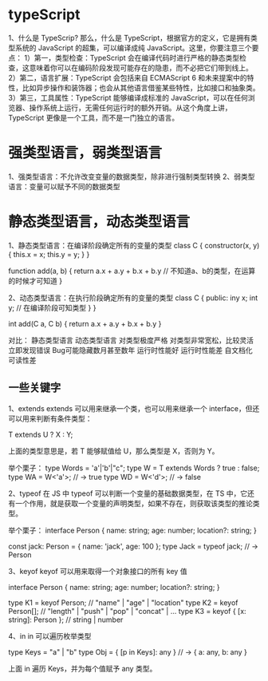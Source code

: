 # typeScript 
1、什么是 TypeScrip?
那么，什么是 TypeScript，根据官方的定义，它是拥有类型系统的 JavaScript 的超集，可以编译成纯 JavaScript。这里，你要注意三个要点：
    1）第一，类型检查：TypeScript 会在编译代码时进行严格的静态类型检查，这意味着你可以在编码阶段发现可能存在的隐患，而不必把它们带到线上。
    2）第二，语言扩展：TypeScript 会包括来自 ECMAScript 6 和未来提案中的特性，比如异步操作和装饰器；也会从其他语言借鉴某些特性，比如接口和抽象类。
    3）第三，工具属性：TypeScript 能够编译成标准的 JavaScript，可以在任何浏览器、操作系统上运行，无需任何运行时的额外开销。从这个角度上讲，TypeScript 更像是一个工具，而不是一门独立的语言。

# 强类型语言，弱类型语言
1、强类型语言：不允许改变变量的数据类型，除非进行强制类型转换
2、弱类型语言：变量可以赋予不同的数据类型

# 静态类型语言，动态类型语言
1、静态类型语言：在编译阶段确定所有的变量的类型
class C {
  constructor(x, y) {
    this.x = x;
    this.y = y;
  }
}

function add(a, b) {
  return a.x + a.y + b.x + b.y // 不知道a、b的类型，在运算的时候才可知道
}

2、动态类型语言：在执行阶段确定所有的变量的类型
class C {
  public:
    iny x;
    int y; // 在编译阶段可知类型
  }
}

int add(C a, C b) {
  return a.x + a.y + b.x + b.y
}

对比：
    静态类型语言      动态类型语言
对类型极度严格        对类型非常宽松，比较灵活
立即发现错误          Bug可能隐藏数月甚至数年
运行时性能好          运行时性能差
自文档化             可读性差

## 一些关键字
1、extends
extends 可以用来继承一个类，也可以用来继承一个 interface，但还可以用来判断有条件类型：

T extends U ? X : Y;

上面的类型意思是，若 T 能够赋值给 U，那么类型是 X，否则为 Y。

举个栗子：
type Words = 'a'|'b'|"c";
type W<T> = T extends Words ? true : false;
type WA = W<'a'>; // -> true
type WD = W<'d'>; // -> false


2、typeof
在 JS 中 typeof 可以判断一个变量的基础数据类型，在 TS 中，它还有一个作用，就是获取一个变量的声明类型，如果不存在，则获取该类型的推论类型。

举个栗子：
interface Person {
  name: string;
  age: number;
  location?: string;
}

const jack: Person = { name: 'jack', age: 100 };
type Jack = typeof jack; // -> Person


3、keyof
keyof 可以用来取得一个对象接口的所有 key 值

interface Person {
    name: string;
    age: number;
    location?: string;
}

type K1 = keyof Person; // "name" | "age" | "location"
type K2 = keyof Person[];  // "length" | "push" | "pop" | "concat" | ...
type K3 = keyof { [x: string]: Person };  // string | number

4、in
in 可以遍历枚举类型

type Keys = "a" | "b"
type Obj =  {
  [p in Keys]: any
} 
// -> { a: any, b: any }

上面 in 遍历 Keys，并为每个值赋予 any 类型。





